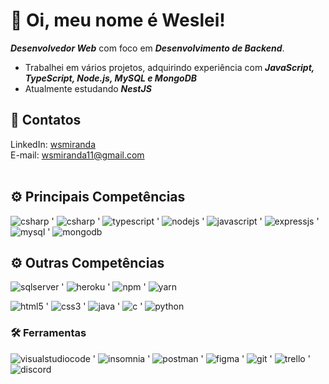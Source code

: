 # :wave: Oi, meu nome é Weslei!
_**Desenvolvedor Web**_ com foco em _**Desenvolvimento de Backend**_. 
- Trabalhei em vários projetos, adquirindo experiência com _**JavaScript, TypeScript, Node.js, MySQL e MongoDB**_
- Atualmente estudando _**NestJS**_

## :iphone: Contatos

LinkedIn: [wsmiranda](https://www.linkedin.com/in/wsmiranda/)</br>
E-mail: wsmiranda11@gmail.com
<br><br>

## :gear: Principais Competências
![csharp](https://img.shields.io/badge/C%23-000?style=social&logo=csharp&logoColor=239120) '
![csharp](https://img.shields.io/badge/.NET-000?style=social&logo=dotnet&logoColor=512BD4) '
![typescript](https://img.shields.io/badge/TypeScript-000?style=social&logo=typescript&logoColor=3178c6) '
![nodejs](https://img.shields.io/badge/Node.js-000?style=social&logo=nodedotjs&logoColor=43853D) '
![javascript](https://img.shields.io/badge/JavaScript-000?style=social&logo=javascript&logoColor=yellow) '
![expressjs](https://img.shields.io/badge/Express.js-000?style=social&logo=express&logoColor=black) '
![mysql](https://img.shields.io/badge/MySQL-000?style=social&logo=mysql&logoColor=00000F) '
![mongodb](https://img.shields.io/badge/MongoDB-000?style=social&logo=mongodb&logoColor=4EA94B)

## :gear: Outras Competências
![sqlserver](https://img.shields.io/badge/SQL%20Server-000?style=social&logo=microsoft%20sql%20server&logoColor=CC2927) '
![heroku](https://img.shields.io/badge/Heroku-000?style=social&logo=heroku&logoColor=430098) '
![npm](https://img.shields.io/badge/npm-000?style=social&logo=npm&logoColor=CB3837) '
![yarn](https://img.shields.io/badge/Yarn-000?style=social&logo=yarn&logoColor=2C8EBB)

![html5](https://img.shields.io/badge/HTML5-000?style=social&logo=html5&logoColor=E34F26) '
![css3](https://img.shields.io/badge/CSS3-000?style=social&logo=css3&logoColor=1572B6) '
![java](https://img.shields.io/badge/Java-000?style=social&logo=java&logoColor=007396) '
![c](https://img.shields.io/badge/C-000?style=social&logo=c&logoColor=A8B9CC) '
![python](https://img.shields.io/badge/Python-000?style=social&logo=python&logoColor=3776AB)

### :hammer_and_wrench: Ferramentas
![visualstudiocode](https://img.shields.io/badge/Visual%20Studio%20Code-000?style=social&logo=visualstudiocode&logoColor=007ACC) '
![insomnia](https://img.shields.io/badge/Insomnia-000?style=social&logo=insomnia&logoColor=5849be) '
![postman](https://img.shields.io/badge/Postman-000?style=social&logo=postman&logoColor=FF6C37) '
![figma](https://img.shields.io/badge/Figma-000?style=social&logo=figma&logoColor=F24E1E) '
![git](https://img.shields.io/badge/Git-000?style=social&logo=git&logoColor=F05032) '
![trello](https://img.shields.io/badge/Trello-000?style=social&logo=trello&logoColor=0052CC) '
![discord](https://img.shields.io/badge/Discord-000?style=social&logo=discord&logoColor=5865F2)
